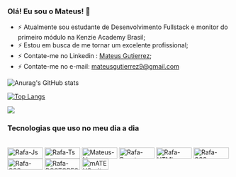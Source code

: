 ### Olá! Eu sou o Mateus! 👋

 - ⚡ Atualmente sou estudante de Desenvolvimento Fullstack e monitor do primeiro módulo na Kenzie Academy Brasil;
 - ⚡ Estou em busca de me tornar um excelente profissional;
 - ⚡ Contate-me no Linkedin : [Mateus Gutierrez](https:https://www.linkedin.com/in/mateus-gutierrez-a991aa1b9/);
 - ⚡ Contate-me no e-mail: mateusgutierrez9@gmail.com

<!--
**MateusGutierrez/MateusGutierrez** is a ✨ _special_ ✨ repository because its `README.md` (this file) appears on your GitHub profile.

Here are some ideas to get you started:

-->
 <div>
 
 ![Anurag's GitHub stats](https://github-readme-stats.vercel.app/api?username=MateusGutierrez&show_icons=true&theme=tokyonight)

[![Top Langs](https://github-readme-stats.vercel.app/api/top-langs/?username=MateusGutierrez&hide_progress=false&layout=compact&theme=tokyonight)](https://github.com/MateusGutierrez/github-readme-stats)

 

  <a href="https://www.linkedin.com/in/mateus-gutierrez-a991aa1b9" target="_blank"><img src="https://img.shields.io/badge/-LinkedIn-%230077B5?style=for-the-badge&logo=linkedin&logoColor=white" target="_blank"></a> 
  
</div>

### Tecnologias que uso no meu dia a dia

<div style="display: inline_block; margin-bottom: 20;"><br>
  <img align="center" alt="Rafa-Js" height="25" width="80" src="https://img.shields.io/badge/JavaScript-F7DF1E?style=for-the-badge&logo=javascript&logoColor=black">
  <img align="center" alt="Rafa-Ts" height="25" width="80" src="https://img.shields.io/badge/TypeScript-007ACC?style=for-the-badge&logo=typescript&logoColor=white">
  <img align="center" alt="Mateus-Linux" height="25" width="80" src="https://img.shields.io/badge/Linux-FCC624?style=for-the-badge&logo=linux&logoColor=black">
  <img align="center" alt="Rafa-React" height="25" width="80" src="https://img.shields.io/badge/React-20232A?style=for-the-badge&logo=react&logoColor=61DAFB">
  <img align="center" alt="Rafa-HTML" height="25" width="80" src="https://img.shields.io/badge/HTML5-E34F26?style=for-the-badge&logo=html5&logoColor=white">
  <img align="center" alt="Rafa-CSS" height="25" width="80" src="https://img.shields.io/badge/CSS3-1572B6?style=for-the-badge&logo=css3&logoColor=white">
  <img align="center" alt="Rafa-CSS" height="25" width="80" src="https://img.shields.io/badge/Node.js-43853D?style=for-the-badge&logo=node.js&logoColor=white">
  <img align="center" alt="Rafa-POSTGRESSQL" height="25" width="80" src="https://img.shields.io/badge/PostgreSQL-316192?style=for-the-badge&logo=postgresql&logoColor=white">
 <img align="center" alt="mATEUS-git" height="25" width="60" src="https://img.shields.io/badge/GIT-E44C30?style=for-the-badge&logo=git&logoColor=white">
<!--   <img align="center" alt="Rafa-Python" height="30" width="40" src="https://raw.githubusercontent.com/devicons/devicon/master/icons/python/python-original.svg"> -->
<!--   <img align="center" alt="Rafa-Csharp" height="30" width="40" src="https://raw.githubusercontent.com/devicons/devicon/master/icons/csharp/csharp-original.svg"> -->
 <br>
 </div>

